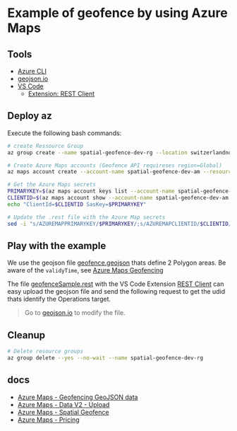 # Example of geofence by using Azure Maps

## Tools

- [Azure CLI](https://docs.microsoft.com/en-us/cli/azure/install-azure-cli)
- [geojson.io](https://geojson.io)
- [VS Code]()
  - [Extension: REST Client](https://marketplace.visualstudio.com/items?itemName=humao.rest-client)

## Deploy az 

Execute the following bash commands:

```bash
# create Ressource Group
az group create --name spatial-geofence-dev-rg --location switzerlandnorth

# Create Azure Maps accounts (Geofence API requireses region=Global)
az maps account create --account-name spatial-geofence-dev-am --resource-group spatial-geofence-dev-rg --kind Gen2 --sku G2 --accept-tos

# Get the Azure Maps secrets
PRIMARYKEY=$(az maps account keys list --account-name spatial-geofence-dev-am --resource-group spatial-geofence-dev-rg --output tsv --query "primaryKey") && \
CLIENTID=$(az maps account show --account-name spatial-geofence-dev-am --resource-group spatial-geofence-dev-rg --output tsv --query properties.uniqueId) && \
echo "ClientId=$CLIENTID SasKey=$PRIMARYKEY"

# Update the .rest file with the Azure Map secrets
sed -i "s/AZUREMAPPRIMARYKEY/$PRIMARYKEY/;s/AZUREMAPCLIENTID/$CLIENTID/" geofenceSample.rest
```

## Play with the example

We use the geojson file [geofence.geojson](geofence.geojson) thats define 2 Polygon areas. Be aware of the `validyTime`, see [Azure Maps Geofencing](https://docs.microsoft.com/en-us/azure/azure-maps/geofence-geojson)

The file [geofenceSample.rest](geofenceSample.rest) with the VS Code Extension [REST Client](https://marketplace.visualstudio.com/items?itemName=humao.rest-client) can easy upload the geojson file and send the following request to get the udid thats identify the Operations target.

> Go to [geojson.io](https://geojson.io) to modify the file.

## Cleanup

```bash
# Delete resource groups
az group delete --yes --no-wait --name spatial-geofence-dev-rg
```


## docs

- [Azure Maps - Geofencing GeoJSON data](https://docs.microsoft.com/en-us/azure/azure-maps/geofence-geojson)
- [Azure Maps - Data V2 - Upload](https://docs.microsoft.com/en-us/rest/api/maps/data-v2/upload?tabs=HTTP)
- [Azure Maps - Spatial Geofence](https://docs.microsoft.com/en-us/rest/api/maps/spatial/get-geofence?tabs=HTTP)
- [Azure Maps - Pricing](https://azure.microsoft.com/de-de/pricing/details/azure-maps/)